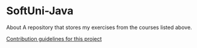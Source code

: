 # SoftUni-Java
 About A repository that stores my exercises from the courses listed above.


[Contribution guidelines for this project](docs/CONTRIBUTING.md)
